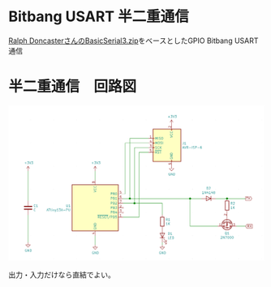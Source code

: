 # Bitbang USART 半二重通信

[Ralph DoncasterさんのBasicSerial3.zip](./BasicSerial3)をベースとしたGPIO Bitbang USART通信

# 半二重通信　回路図

![BitBangUSART.png](./schematics/BitBangUSART.png)

出力・入力だけなら直結でよい。

